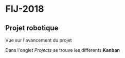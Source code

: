 # FIJ-2018
## Projet robotique
Vue sur l'avancement du projet

Dans l'onglet *Projects* se trouve les differents __Kanban__
